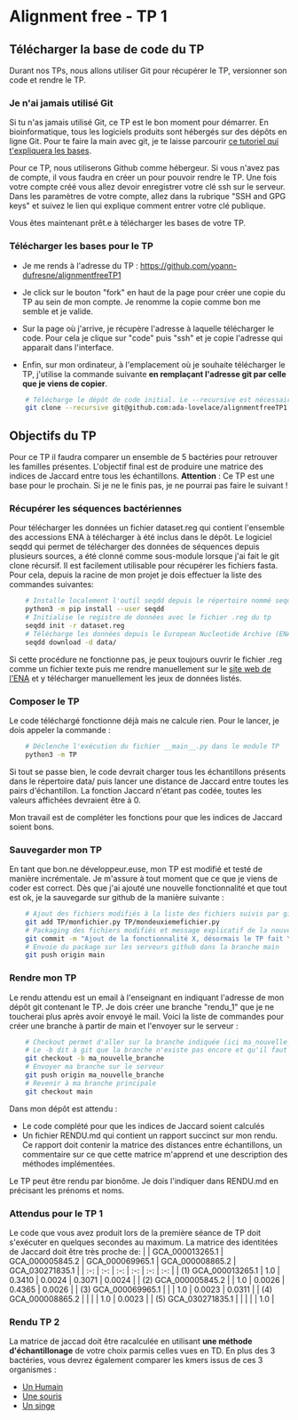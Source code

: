 
# Alignment free - TP 1

## Télécharger la base de code du TP

Durant nos TPs, nous allons utiliser Git pour récupérer le TP, versionner son code et rendre le TP. 

### Je n'ai jamais utilisé Git

Si tu n'as jamais utilisé Git, ce TP est le bon moment pour démarrer. En bioinformatique, tous les logiciels produits sont hébergés sur des dépôts en ligne Git.
Pour te faire la main avec git, je te laisse parcourir [ce tutoriel qui t'expliquera les bases](https://git.goffinet.org/02-les-bases-de-git).

Pour ce TP, nous utiliserons Github comme hébergeur. Si vous n'avez pas de compte, il vous faudra en créer un pour pouvoir rendre le TP.
Une fois votre compte créé vous allez devoir enregistrer votre clé ssh sur le serveur. Dans les paramètres de votre compte, allez dans la rubrique "SSH and GPG keys" et suivez le lien qui explique comment entrer votre clé publique.

Vous êtes maintenant prêt.e à télécharger les bases de votre TP.

### Télécharger les bases pour le TP

* Je me rends à l'adresse du TP : https://github.com/yoann-dufresne/alignmentfreeTP1

* Je click sur le bouton "fork" en haut de la page pour créer une copie du TP au sein de mon compte. Je renomme la copie comme bon me semble et je valide.

* Sur la page où j'arrive, je récupère l'adresse à laquelle télécharger le code. Pour cela je clique sur "code" puis "ssh" et je copie l'adresse qui apparait dans l'interface.

* Enfin, sur mon ordinateur, à l'emplacement où je souhaite télécharger le TP, j'utilise la commande suivante **en remplaçant l'adresse git par celle que je viens de copier**.

```bash
    # Télécharge le dépôt de code initial. Le --recursive est nécessaire pour télécharger les sous-dépôts liés.
    git clone --recursive git@github.com:ada-lovelace/alignmentfreeTP1.git
```


## Objectifs du TP

Pour ce TP il faudra comparer un ensemble de 5 bactéries pour retrouver les familles présentes. L'objectif final est de produire une matrice des indices de Jaccard entre tous les échantillons.
**Attention** : Ce TP est une base pour le prochain. Si je ne le finis pas, je ne pourrai pas faire le suivant !

### Récupérer les séquences bactériennes

Pour télécharger les données un fichier dataset.reg qui contient l'ensemble des accessions ENA à télécharger à été inclus dans le dépôt.
Le logiciel seqdd qui permet de télécharger des données de séquences depuis plusieurs sources, a été clonné comme sous-module lorsque j'ai fait le git clone récursif. Il est facilement utilisable pour récupérer les fichiers fasta.
Pour cela, depuis la racine de mon projet je dois effectuer la liste des commandes suivantes:

```bash
    # Installe localement l'outil seqdd depuis le répertoire nommé seqdd
    python3 -m pip install --user seqdd
    # Initialise le registre de données avec le fichier .reg du tp
    seqdd init -r dataset.reg
    # Télécharge les données depuis le European Nucleotide Archive (ENA)
    seqdd download -d data/
```

Si cette procédure ne fonctionne pas, je peux toujours ouvrir le fichier .reg comme un fichier texte puis me rendre manuellement sur le [site web de l'ENA](https://www.ebi.ac.uk/ena/browser/home) et y télécharger manuellement les jeux de données listés.

### Composer le TP

Le code téléchargé fonctionne déjà mais ne calcule rien.
Pour le lancer, je dois appeler la commande :

```bash
    # Déclenche l'exécution du fichier __main__.py dans le module TP
    python3 -m TP
```

Si tout se passe bien, le code devrait charger tous les échantillons présents dans le répertoire data/ puis lancer une distance de Jaccard entre toutes les pairs d'échantillon.
La fonction Jaccard n'étant pas codée, toutes les valeurs affichées devraient être à 0.

Mon travail est de compléter les fonctions pour que les indices de Jaccard soient bons.


### Sauvegarder mon TP

En tant que bon.ne développeur.euse, mon TP est modifié et testé de manière incrémentale. Je m'assure à tout moment que ce que je viens de coder est correct.
Dès que j'ai ajouté une nouvelle fonctionnalité et que tout est ok, je la sauvegarde sur github de la manière suivante :

```bash
    # Ajout des fichiers modifiés à la liste des fichiers suivis par git
    git add TP/monfichier.py TP/mondeuxiemefichier.py
    # Packaging des fichiers modifiés et message explicatif de la nouvelle fonctionnalité
    git commit -m "Ajout de la fonctionnalité X, désormais le TP fait Y"
    # Envoie du package sur les serveurs github dans la branche main
    git push origin main
```

### Rendre mon TP

Le rendu attendu est un email à l'enseignant en indiquant l'adresse de mon dépôt git contenant le TP.
Je dois créer une branche "rendu_1" que je ne toucherai plus après avoir envoyé le mail. Voici la liste de commandes pour créer une branche à partir de main et l'envoyer sur le serveur :

```bash
    # Checkout permet d'aller sur la branche indiquée (ici ma_nouvelle_branche).
    # Le -b dit à git que la branche n'existe pas encore et qu'il faut la créer à partir du code actuel.
    git checkout -b ma_nouvelle_branche
    # Envoyer ma branche sur le serveur
    git push origin ma_nouvelle_branche
    # Revenir à ma branche principale
    git checkout main
```

Dans mon dépôt est attendu :
* Le code complété pour que les indices de Jaccard soient calculés
* Un fichier RENDU.md qui contient un rapport succinct sur mon rendu. Ce rapport doit contenir la matrice des distances entre échantillons, un commentaire sur ce que cette matrice m'apprend et une description des méthodes implémentées.

Le TP peut être rendu par bionôme. Je dois l'indiquer dans RENDU.md en précisant les prénoms et noms.


### Attendus pour le TP 1

Le code que vous avez produit lors de la première séance de TP doit s'exécuter en quelques secondes au maximum.
La matrice des identitées de Jaccard doit être très proche de:
|                 | GCA_000013265.1 | GCA_000005845.2 | GCA_000069965.1 | GCA_000008865.2 | GCA_030271835.1 |
| :-: | :-: | :-: | :-: | :-: | :-: |
| (1) GCA_000013265.1 | 1.0             | 0.3410          | 0.0024          | 0.3071          | 0.0024 |
| (2) GCA_000005845.2 |                 | 1.0             | 0.0026          | 0.4365          | 0.0026 |
| (3) GCA_000069965.1 |                 |                 | 1.0             | 0.0023          | 0.0311 |
| (4) GCA_000008865.2 |                 |                 |                 | 1.0             | 0.0023 |
| (5) GCA_030271835.1 |                 |                 |                 |                 | 1.0 |


### Rendu TP 2

La matrice de jaccad doit être racalculée en utilisant **une méthode d'échantillonage** de votre choix parmis celles vues en TD.
En plus des 3 bactéries, vous devrez également comparer les kmers issus de ces 3 organismes :

* [Un Humain](https://www.ncbi.nlm.nih.gov/datasets/genome/GCF_000001405.40/)
* [Une souris](https://www.ncbi.nlm.nih.gov/datasets/genome/GCF_000001635.27/)
* [Un singe](https://www.ncbi.nlm.nih.gov/datasets/genome/GCA_029289425.3/)
